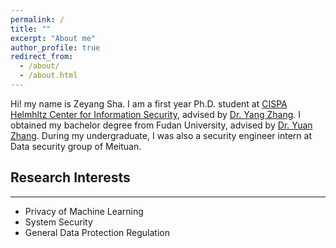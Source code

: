 ```yaml
---
permalink: /
title: ""
excerpt: "About me"
author_profile: true
redirect_from: 
  - /about/
  - /about.html
---
```


Hi! my name is Zeyang Sha. I am a first year Ph.D. student at [CISPA Helmhltz Center for Information Security](https://cispa.de/), advised by [Dr. Yang Zhang](https://yangzhangalmo.github.io/). I obtained my bachelor degree from Fudan University, advised by [Dr. Yuan Zhang](https://yuanxzhang.github.io/). During my undergraduate, I was  also a security engineer intern at Data security group of Meituan.

## Research Interests

---

- Privacy of Machine Learning
- System Security
- General Data Protection Regulation

